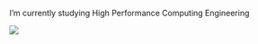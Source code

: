 I’m currently studying High Performance Computing Engineering

<!--[![wakatime](https://wakatime.com/badge/user/5a8a1d09-5390-4d2a-93e0-11e765df28c1.svg)](https://wakatime.com/@5a8a1d09-5390-4d2a-93e0-11e765df28c1)-->

![](https://hit.yhype.me/github/profile?user_id=59050655)

<!---
MassimoSandre/MassimoSandre is a ✨ special ✨ repository because its `README.md` (this file) appears on your GitHub profile.
You can click the Preview link to take a look at your changes.
--->
